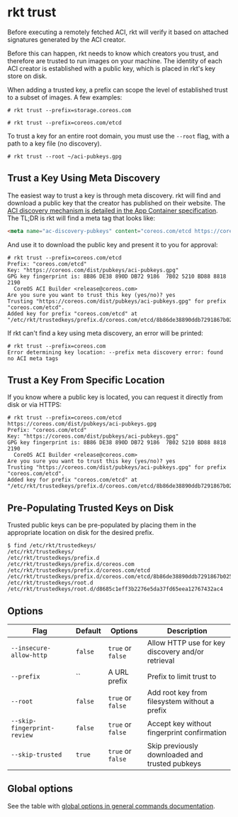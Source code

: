 # rkt trust

Before executing a remotely fetched ACI, rkt will verify it based on attached signatures generated by the ACI creator.

Before this can happen, rkt needs to know which creators you trust, and therefore are trusted to run images on your machine.
The identity of each ACI creator is established with a public key, which is placed in rkt's key store on disk.

When adding a trusted key, a prefix can scope the level of established trust to a subset of images.
A few examples:

```
# rkt trust --prefix=storage.coreos.com
```

```
# rkt trust --prefix=coreos.com/etcd
```

To trust a key for an entire root domain, you must use the `--root` flag, with a path to a key file (no discovery).

```
# rkt trust --root ~/aci-pubkeys.gpg
```

## Trust a Key Using Meta Discovery

The easiest way to trust a key is through meta discovery.
rkt will find and download a public key that the creator has published on their website.
The [ACI discovery mechanism is detailed in the App Container specification][appc-discovery].
The TL;DR is rkt will find a meta tag that looks like:

```html
<meta name="ac-discovery-pubkeys" content="coreos.com/etcd https://coreos.com/dist/pubkeys/aci-pubkeys.gpg">
```

And use it to download the public key and present it to you for approval:

```
# rkt trust --prefix=coreos.com/etcd
Prefix: "coreos.com/etcd"
Key: "https://coreos.com/dist/pubkeys/aci-pubkeys.gpg"
GPG key fingerprint is: 8B86 DE38 890D DB72 9186  7B02 5210 BD88 8818 2190
  CoreOS ACI Builder <release@coreos.com>
Are you sure you want to trust this key (yes/no)? yes
Trusting "https://coreos.com/dist/pubkeys/aci-pubkeys.gpg" for prefix "coreos.com/etcd".
Added key for prefix "coreos.com/etcd" at "/etc/rkt/trustedkeys/prefix.d/coreos.com/etcd/8b86de38890ddb7291867b025210bd8888182190"
```

If rkt can't find a key using meta discovery, an error will be printed:

```
# rkt trust --prefix=coreos.com
Error determining key location: --prefix meta discovery error: found no ACI meta tags
```

## Trust a Key From Specific Location

If you know where a public key is located, you can request it directly from disk or via HTTPS:

```
# rkt trust --prefix=coreos.com/etcd https://coreos.com/dist/pubkeys/aci-pubkeys.gpg
Prefix: "coreos.com/etcd"
Key: "https://coreos.com/dist/pubkeys/aci-pubkeys.gpg"
GPG key fingerprint is: 8B86 DE38 890D DB72 9186  7B02 5210 BD88 8818 2190
  CoreOS ACI Builder <release@coreos.com>
Are you sure you want to trust this key (yes/no)? yes
Trusting "https://coreos.com/dist/pubkeys/aci-pubkeys.gpg" for prefix "coreos.com/etcd".
Added key for prefix "coreos.com/etcd" at "/etc/rkt/trustedkeys/prefix.d/coreos.com/etcd/8b86de38890ddb7291867b025210bd8888182190"
```

## Pre-Populating Trusted Keys on Disk

Trusted public keys can be pre-populated by placing them in the appropriate location on disk for the desired prefix.

```
$ find /etc/rkt/trustedkeys/
/etc/rkt/trustedkeys/
/etc/rkt/trustedkeys/prefix.d
/etc/rkt/trustedkeys/prefix.d/coreos.com
/etc/rkt/trustedkeys/prefix.d/coreos.com/etcd
/etc/rkt/trustedkeys/prefix.d/coreos.com/etcd/8b86de38890ddb7291867b025210bd8888182190
/etc/rkt/trustedkeys/root.d
/etc/rkt/trustedkeys/root.d/d8685c1eff3b2276e5da37fd65eea12767432ac4
```

## Options

| Flag | Default | Options | Description |
| --- | --- | --- | --- |
| `--insecure-allow-http` |  `false` | `true` or `false` | Allow HTTP use for key discovery and/or retrieval |
| `--prefix` |  `` | A URL prefix | Prefix to limit trust to |
| `--root` |  `false` | `true` or `false` | Add root key from filesystem without a prefix |
| `--skip-fingerprint-review` |  `false` | `true` or `false` | Accept key without fingerprint confirmation |
| `--skip-trusted` | `true` | `true` or `false` | Skip previously downloaded and trusted pubkeys |

## Global options

See the table with [global options in general commands documentation][global-options].


[appc-discovery]: https://github.com/appc/spec/blob/master/spec/discovery.md
[global-options]: ../commands.md#global-options
